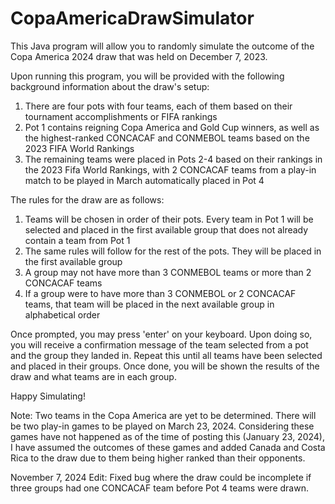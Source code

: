 # CopaAmericaDrawSimulator
This Java program will allow you to randomly simulate the outcome of the Copa America 2024 draw that was held on December 7, 2023.

Upon running this program, you will be provided with the following background information about the draw's setup:
1. There are four pots with four teams, each of them based on their tournament accomplishments or FIFA rankings
2. Pot 1 contains reigning Copa America and Gold Cup winners, as well as the highest-ranked CONCACAF and CONMEBOL teams based on the 2023 FIFA World Rankings
3. The remaining teams were placed in Pots 2-4 based on their rankings in the 2023 Fifa World Rankings, with 2 CONCACAF teams from a play-in match to be played in March automatically placed in Pot 4

The rules for the draw are as follows:
1. Teams will be chosen in order of their pots. Every team in Pot 1 will be selected and placed in the first available group that does not already contain a team from Pot 1
2. The same rules will follow for the rest of the pots. They will be placed in the first available group
3. A group may not have more than 3 CONMEBOL teams or more than 2 CONCACAF teams
4. If a group were to have more than 3 CONMEBOL or 2 CONCACAF teams, that team will be placed in the next available group in alphabetical order

Once prompted, you may press 'enter' on your keyboard. Upon doing so, you will receive a confirmation message of the team selected from a pot and the group they landed in.
Repeat this until all teams have been selected and placed in their groups. Once done, you will be shown the results of the draw and what teams are in each group.

Happy Simulating!

Note: Two teams in the Copa America are yet to be determined. There will be two play-in games to be played on March 23, 2024. 
      Considering these games have not happened as of the time of posting this (January 23, 2024), I have assumed the outcomes of these games
      and added Canada and Costa Rica to the draw due to them being higher ranked than their opponents.

November 7, 2024 Edit: Fixed bug where the draw could be incomplete if three groups had one CONCACAF team before Pot 4 teams were drawn.
